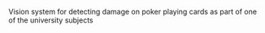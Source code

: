 Vision system for detecting damage on poker playing cards as part of one of the university subjects
